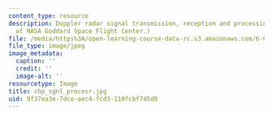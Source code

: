 ```yaml
---
content_type: resource
description: Doppler radar signal transmission, reception and processing. (Image courtesy
  of NASA Goddard Space Flight Center.)
file: /media/https%3A/open-learning-course-data-rc.s3.amazonaws.com/6-071j-introduction-to-electronics-signals-and-measurement-spring-2006/9f37ea3e7dceaec4fcd3110fcbf745d9_chp_sgnl_procesr.jpg
file_type: image/jpeg
image_metadata:
  caption: ''
  credit: ''
  image-alt: ''
resourcetype: Image
title: chp_sgnl_procesr.jpg
uid: 9f37ea3e-7dce-aec4-fcd3-110fcbf745d9
---
```

